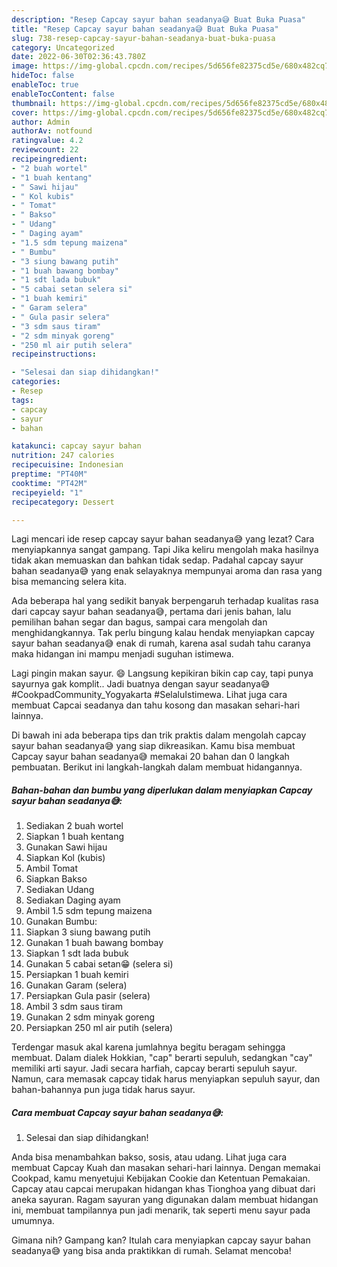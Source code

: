 ```yaml
---
description: "Resep Capcay sayur bahan seadanya😅 Buat Buka Puasa"
title: "Resep Capcay sayur bahan seadanya😅 Buat Buka Puasa"
slug: 738-resep-capcay-sayur-bahan-seadanya-buat-buka-puasa
category: Uncategorized
date: 2022-06-30T02:36:43.780Z
image: https://img-global.cpcdn.com/recipes/5d656fe82375cd5e/680x482cq70/capcay-sayur-bahan-seadanya-foto-resep-utama.jpg
hideToc: false
enableToc: true
enableTocContent: false
thumbnail: https://img-global.cpcdn.com/recipes/5d656fe82375cd5e/680x482cq70/capcay-sayur-bahan-seadanya-foto-resep-utama.jpg
cover: https://img-global.cpcdn.com/recipes/5d656fe82375cd5e/680x482cq70/capcay-sayur-bahan-seadanya-foto-resep-utama.jpg
author: Admin
authorAv: notfound
ratingvalue: 4.2
reviewcount: 22
recipeingredient:
- "2 buah wortel"
- "1 buah kentang"
- " Sawi hijau"
- " Kol kubis"
- " Tomat"
- " Bakso"
- " Udang"
- " Daging ayam"
- "1.5 sdm tepung maizena"
- " Bumbu"
- "3 siung bawang putih"
- "1 buah bawang bombay"
- "1 sdt lada bubuk"
- "5 cabai setan selera si"
- "1 buah kemiri"
- " Garam selera"
- " Gula pasir selera"
- "3 sdm saus tiram"
- "2 sdm minyak goreng"
- "250 ml air putih selera"
recipeinstructions:

- "Selesai dan siap dihidangkan!"
categories:
- Resep
tags:
- capcay
- sayur
- bahan

katakunci: capcay sayur bahan 
nutrition: 247 calories
recipecuisine: Indonesian
preptime: "PT40M"
cooktime: "PT42M"
recipeyield: "1"
recipecategory: Dessert

---
```



Lagi mencari ide resep capcay sayur bahan seadanya😅 yang lezat? Cara menyiapkannya sangat gampang. Tapi Jika keliru mengolah maka hasilnya tidak akan memuaskan dan bahkan tidak sedap. Padahal capcay sayur bahan seadanya😅 yang enak selayaknya mempunyai aroma dan rasa yang bisa memancing selera kita.


Ada beberapa hal yang sedikit banyak berpengaruh terhadap kualitas rasa dari capcay sayur bahan seadanya😅, pertama dari jenis bahan, lalu pemilihan bahan segar dan bagus, sampai cara mengolah dan menghidangkannya. Tak perlu bingung kalau hendak menyiapkan capcay sayur bahan seadanya😅 enak di rumah, karena asal sudah tahu caranya maka hidangan ini mampu menjadi suguhan istimewa.

Lagi pingin makan sayur. 😄 Langsung kepikiran bikin cap cay, tapi punya sayurnya gak komplit.. Jadi buatnya dengan sayur seadanya😅 #CookpadCommunity_Yogyakarta #SelaluIstimewa. Lihat juga cara membuat Capcai seadanya dan tahu kosong dan masakan sehari-hari lainnya.


Di bawah ini ada beberapa tips dan trik praktis dalam mengolah capcay sayur bahan seadanya😅 yang siap dikreasikan. Kamu bisa membuat Capcay sayur bahan seadanya😅 memakai 20 bahan dan 0 langkah pembuatan. Berikut ini langkah-langkah dalam membuat hidangannya.

<!--inarticleads1-->

##### Bahan-bahan dan bumbu yang diperlukan dalam menyiapkan Capcay sayur bahan seadanya😅:

1. Sediakan 2 buah wortel
1. Siapkan 1 buah kentang
1. Gunakan  Sawi hijau
1. Siapkan  Kol (kubis)
1. Ambil  Tomat
1. Siapkan  Bakso
1. Sediakan  Udang
1. Sediakan  Daging ayam
1. Ambil 1.5 sdm tepung maizena
1. Gunakan  Bumbu:
1. Siapkan 3 siung bawang putih
1. Gunakan 1 buah bawang bombay
1. Siapkan 1 sdt lada bubuk
1. Gunakan 5 cabai setan😁 (selera si)
1. Persiapkan 1 buah kemiri
1. Gunakan  Garam (selera)
1. Persiapkan  Gula pasir (selera)
1. Ambil 3 sdm saus tiram
1. Gunakan 2 sdm minyak goreng
1. Persiapkan 250 ml air putih (selera)


Terdengar masuk akal karena jumlahnya begitu beragam sehingga membuat. Dalam dialek Hokkian, &#34;cap&#34; berarti sepuluh, sedangkan &#34;cay&#34; memiliki arti sayur. Jadi secara harfiah, capcay berarti sepuluh sayur. Namun, cara memasak capcay tidak harus menyiapkan sepuluh sayur, dan bahan-bahannya pun juga tidak harus sayur. 

<!--inarticleads2-->

##### Cara membuat Capcay sayur bahan seadanya😅:


1. Selesai dan siap dihidangkan!

Anda bisa menambahkan bakso, sosis, atau udang. Lihat juga cara membuat Capcay Kuah dan masakan sehari-hari lainnya. Dengan memakai Cookpad, kamu menyetujui Kebijakan Cookie dan Ketentuan Pemakaian. Capcay atau capcai merupakan hidangan khas Tionghoa yang dibuat dari aneka sayuran. Ragam sayuran yang digunakan dalam membuat hidangan ini, membuat tampilannya pun jadi menarik, tak seperti menu sayur pada umumnya. 

Gimana nih? Gampang kan? Itulah cara menyiapkan capcay sayur bahan seadanya😅 yang bisa anda praktikkan di rumah. Selamat mencoba!
